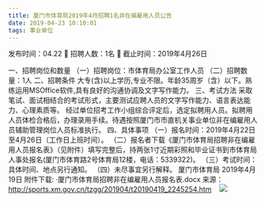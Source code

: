 ```yaml
---
title: 厦门市体育局2019年4月招聘1名非在编雇用人员公告
date: 2019-04-23 10:10:01
tags: 事业单位
---
```

发布时间：04.22   🌟   招聘人数：1名   🌈   截止时间：2019年4月26日
<!-- more -->
一、招聘岗位和数量
（一）招聘岗位：市体育局办公室工作人员
（二）招聘数量：1人
二、招聘条件
大专(含)以上学历,专业不限。年龄35周岁（含）以下。熟练运用MSOffice软件,具有良好的沟通协调及文字写作能力。
三、考试方法
采取笔试、面试相结合的考试形式，主要测试应聘人员的文字写作能力、语言表达能力、心理素质等。
经过单位招考工作小组综合评定后，选定拟聘用人员。拟聘用人员体检合格后，办理录用手续。待遇按照厦门市市直机关事业单位非在编雇用人员辅助管理岗位人员标准执行。
四、具体事项
（一）报名时间：2019年4月22日至4月26日（工作日上班时间）。
（二）报名者下载《厦门市体育局招聘非在编雇用人员报名表》（见附件）填写完整后，持两张1寸近期彩照和毕业证书到市体育局人事处报名(厦门市体育路2号体育局12楼，电话：5339322)。
（三）考试时间：具体时间、地点另行通知。
（四）未尽事宜另行解释。
厦门市体育局
2019年4月19日
附件下载:
·厦门市体育局招聘非在编雇用人员报名表.docx
来源：
http://sports.xm.gov.cn/tzgg/201904/t20190419_2245254.htm
 
 ![](https://cdn.weiweiblog.cn/20181015134814.png)